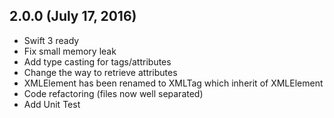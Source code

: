 ## 2.0.0 (July 17, 2016)

- Swift 3 ready
- Fix small memory leak
- Add type casting for tags/attributes
- Change the way to retrieve attributes
- XMLElement has been renamed to XMLTag which inherit of XMLElement
- Code refactoring (files now well separated)
- Add Unit Test
